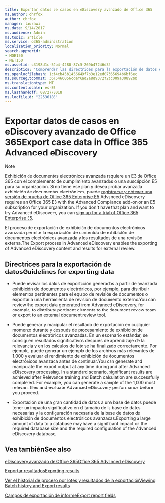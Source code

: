 ```yaml
---
title: Exportar datos de casos en eDiscovery avanzado de Office 365
ms.author: chrfox
author: chrfox
manager: laurawi
ms.date: 9/14/2017
ms.audience: Admin
ms.topic: article
ms.service: o365-administration
localization_priority: Normal
search.appverid:
- MOE150
- MET150
ms.assetid: c3198d1c-51b4-4280-87c5-269b47246d33
description: 'Comprender las directrices para la exportación de datos de casos de exhibición de documentos electrónicos y los resultados para revisar usando el proceso de exportación de exhibición de documentos electrónicos avanzada de Office 365.  '
ms.openlocfilehash: 1cb4cb45b1456649f7b3e12ed07565694b6bf6ec
ms.sourcegitcommit: 36c5466056cdef6ad2a8d9372f2bc009a30892bb
ms.translationtype: MT
ms.contentlocale: es-ES
ms.lasthandoff: 08/27/2018
ms.locfileid: "22536183"
---
```

# <a name="export-case-data-in-office-365-advanced-ediscovery"></a><span data-ttu-id="92822-103">Exportar datos de casos en eDiscovery avanzado de Office 365</span><span class="sxs-lookup"><span data-stu-id="92822-103">Export case data in Office 365 Advanced eDiscovery</span></span>

> [!NOTE]
> <span data-ttu-id="92822-p101">Exhibición de documentos electrónicos avanzada requiere un E3 de Office 365 con el complemento de cumplimiento avanzadas o una suscripción E5 para su organización. Si no tiene ese plan y desea probar avanzada exhibición de documentos electrónicos, puede [registrarse y obtener una versión de prueba de Office 365 Enterprise E5](https://go.microsoft.com/fwlink/p/?LinkID=698279).</span><span class="sxs-lookup"><span data-stu-id="92822-p101">Advanced eDiscovery requires an Office 365 E3 with the Advanced Compliance add-on or an E5 subscription for your organization. If you don't have that plan and want to try Advanced eDiscovery, you can [sign up for a trial of Office 365 Enterprise E5](https://go.microsoft.com/fwlink/p/?LinkID=698279).</span></span> 
  
<span data-ttu-id="92822-106">El proceso de exportación de exhibición de documentos electrónicos avanzada permite la exportación de contenido de exhibición de documentos electrónicos avanzada y los resultados de una revisión externa.</span><span class="sxs-lookup"><span data-stu-id="92822-106">The Export process in Advanced eDiscovery enables the exporting of Advanced eDiscovery content and results for external review.</span></span> 
  
## <a name="guidelines-for-exporting-data"></a><span data-ttu-id="92822-107">Directrices para la exportación de datos</span><span class="sxs-lookup"><span data-stu-id="92822-107">Guidelines for exporting data</span></span>

- <span data-ttu-id="92822-108">Puede revisar los datos de exportación generados a partir de avanzada exhibición de documentos electrónicos, por ejemplo, para distribuir elementos pertinentes para el equipo de revisión de documentos o exportar a una herramienta de revisión de documento externo.</span><span class="sxs-lookup"><span data-stu-id="92822-108">You can review the export data generated from Advanced eDiscovery, for example, to distribute pertinent elements to the document review team or export to an external document review tool.</span></span>
    
- <span data-ttu-id="92822-p102">Puede generar y manipular el resultado de exportación en cualquier momento durante y después de procesamiento de exhibición de documentos electrónicos avanzadas. En un escenario estándar, se consiguen resultados significativos después de aprendizaje de la relevancia y en los cálculos de lote se ha finalizado correctamente. Por ejemplo, puede generar un ejemplo de los archivos más relevantes de 1.000 y evaluar el rendimiento de exhibición de documentos electrónicos avanzada antes de continuar.</span><span class="sxs-lookup"><span data-stu-id="92822-p102">You can generate and manipulate the export output at any time during and after Advanced eDiscovery processing. In a standard scenario, significant results are achieved after Relevance training and Batch calculation are successfully completed. For example, you can generate a sample of the 1,000 most relevant files and evaluate Advanced eDiscovery performance before you proceed.</span></span>
    
- <span data-ttu-id="92822-112">Exportación de una gran cantidad de datos a una base de datos puede tener un impacto significativo en el tamaño de la base de datos necesarias y la configuración necesaria de la base de datos de exhibición de documentos electrónicos avanzadas.</span><span class="sxs-lookup"><span data-stu-id="92822-112">Exporting a large amount of data to a database may have a significant impact on the required database size and the required configuration of the Advanced eDiscovery database.</span></span>
    
## <a name="see-also"></a><span data-ttu-id="92822-113">Vea también</span><span class="sxs-lookup"><span data-stu-id="92822-113">See also</span></span>

[<span data-ttu-id="92822-114">eDiscovery avanzado de Office 365</span><span class="sxs-lookup"><span data-stu-id="92822-114">Office 365 Advanced eDiscovery</span></span>](office-365-advanced-ediscovery.md)
  
[<span data-ttu-id="92822-115">Exportar resultados</span><span class="sxs-lookup"><span data-stu-id="92822-115">Exporting results </span></span>](export-results-in-advanced-ediscovery.md)
  
[<span data-ttu-id="92822-116">Ver el historial de proceso por lotes y resultados de la exportación</span><span class="sxs-lookup"><span data-stu-id="92822-116">Viewing Batch history and Export results</span></span>](view-batch-history-and-export-past-results.md)

[<span data-ttu-id="92822-117">Campos de exportación de informe</span><span class="sxs-lookup"><span data-stu-id="92822-117">Export report fields</span></span>](export-report-fields-in-advanced-ediscovery.md)

